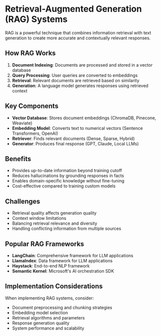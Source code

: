 # Retrieval-Augmented Generation (RAG) Systems

RAG is a powerful technique that combines information retrieval with text generation to create more accurate and contextually relevant responses.

## How RAG Works

1. **Document Indexing**: Documents are processed and stored in a vector database
2. **Query Processing**: User queries are converted to embeddings
3. **Retrieval**: Relevant documents are retrieved based on similarity
4. **Generation**: A language model generates responses using retrieved context

## Key Components

- **Vector Database**: Stores document embeddings (ChromaDB, Pinecone, Weaviate)
- **Embedding Model**: Converts text to numerical vectors (Sentence Transformers, OpenAI)
- **Retriever**: Finds relevant documents (Dense, Sparse, Hybrid)
- **Generator**: Produces final response (GPT, Claude, Local LLMs)

## Benefits

- Provides up-to-date information beyond training cutoff
- Reduces hallucinations by grounding responses in facts
- Enables domain-specific knowledge without fine-tuning
- Cost-effective compared to training custom models

## Challenges

- Retrieval quality affects generation quality
- Context window limitations
- Balancing retrieval relevance and diversity
- Handling conflicting information from multiple sources

## Popular RAG Frameworks

- **LangChain**: Comprehensive framework for LLM applications
- **LlamaIndex**: Data framework for LLM applications
- **Haystack**: End-to-end NLP framework
- **Semantic Kernel**: Microsoft's AI orchestration SDK

## Implementation Considerations

When implementing RAG systems, consider:

- Document preprocessing and chunking strategies
- Embedding model selection
- Retrieval algorithms and parameters
- Response generation quality
- System performance and scalability
